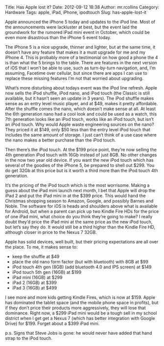 Title: Has Apple lost it?
Date: 2012-09-12 18:38
Author: mr.rcollins
Category: Hardware
Tags: apple, iPad, iPhone, ipodtouch
Slug: has-apple-lost-it

Apple announced the iPhone 5 today and updates to the iPod line. Most of
the announcements were lackluster at best, but the event laid the
groundwork for the rumored iPad mini event in October, which could be
even more disastrous than the iPhone 5 event today.

The iPhone 5 is a nice upgrade, thinner and lighter, but at the same
time, it doesn’t have any feature that makes it a must upgrade for me
and my iPhone 4. This is probably more of a testimonial on how good a
phone the 4 is than what the 5 brings to the table. There are features
in the next version of iOS that I won’t be able to use, such as
turn-by-turn navigation, and, I’m assuming, Facetime over cellular, but
since there are apps I can use to replace these missing features I’m not
that worried about upgrading.

What’s more disturbing about todays event was the iPod line refresh.
Apple now sells the iPod shuffle, iPod nano, and iPod touch (the Classic
is still available, but it hasn’t seen an update in 3 years). The iPod
shuffle makes sense as an entry level music player, and at \$49, makes
it pretty affordable. After the shuffle comes the nano, which doesn’t
make sense at all. At least the 6th generation nano had a cool look and
could be used as a watch, this 7th generation looks like an iPod touch,
works like an iPod touch, but isn’t an iPod touch. Why would Apple waste
engineering sources on the nano? They priced it at \$149, only \$50 less
than the entry level iPod touch that includes the same amount of
storage. I just can’t think of a use case where the nano makes a better
purchase than the iPod touch.

Then there’s the iPod touch. At the \$199 price point, they’re now
selling the 4th generation iPod touch with 16Gb instead of just 8GB. No
other changes in the now two year old device. If you want the new iPod
touch which has several of the goodies of the iPhone 5, be prepared to
shell out \$299. You do get 32Gb at this price but is it worth a third
more than the iPod touch 4th generation.

It’s the pricing of the iPod touch which is the most worrisome. Making a
guess about the iPad mini launch next month, I bet that Apple will drop
the iPad 2 and put the iPad mini in at the \$399 price. This would hand
the Christmas shopping season to Amazon, Google, and possibly Barnes and
Noble. The software for iOS is heads and shoulders above what is
available for Android, but when a parent can pick up two Kindle Fire HDs
for the price of one iPad mini, what choice do you think they’re going
to make? I really doubt they’d price the iPad mini at the same price as
the new iPod touch, but let’s say they do. It would still be a third
higher than the Kindle Fire HD, although closer in price to the Nexus 7
32GB.

Apple has solid devices, well built, but their pricing expectations are
all over the place. To me, it makes sense to:

-   keep the shuffle at \$49
-   place the old nano form factor (but with bluetooth) with 8GB at \$99
-   iPod touch 4th gen (8GB) (add bluetooth 4.0 and IPS screen) at \$149
-   iPod touch 5th gen (16GB) at \$199
-   iPad mini (16GB) at \$299
-   iPad 2 (16GB) at \$399
-   iPad 3 (16GB) at \$499

I see more and more kids getting Kindle Fires, which is now at \$159.
Apple has dominated the tablet space (and the mobile phone space in
profits), but if they don’t price their products more aggressively, they
will lose that dominance. Right now, a \$299 iPad mini would be a tough
sell in my school district when I get get a Nexus 7 (which has better
integration with Google Drive) for \$199. Forget about a \$399 iPad
mini.

p.s. Signs that Steve Jobs is gone: he would never have added that hand
strap to the iPod touch.
